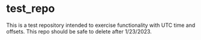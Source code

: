 # test_repo
This is a test repository intended to exercise functionality with UTC time and offsets. This repo should be safe to delete after 1/23/2023.
